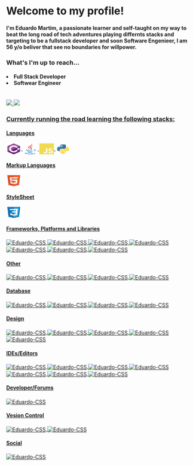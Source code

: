 <h1>Welcome to my profile!</h1>

<h4>I'm Eduardo Martim, a passionate learner and self-taught on my way to beat the long road of tech adventures playing differnts stacks and targeting to be a fullstack developer and soon Software Engenieer, I am 56 y/o beliver that see no boundaries for willpower.</h4>

<h3>What's I'm up to reach...</h3>

<h4><li>Full Stack Developer<li>Softwear Engineer</li></h4></br>
  
<div align="left">
  <a href="https://github.com/EduMartim">
  <img height="180" src="https://github-readme-stats.vercel.app/api?username=EduMartim&show_icons=true&theme=dracula&include_all_commits=true&count_private=true"/>
  <img height="180" src="https://github-readme-stats.vercel.app/api/top-langs/?username=EduMartim&layout=compact&langs_count=7&theme=dracula"/>
</div>

  <h3>Currently running the road learning the following stacks:</h3>
            <td>
                <h4>Languages</h4>
            </td>
            <td><img align="center" alt="Eduardo-Csharp" height="30" width="40"
                    src="https://raw.githubusercontent.com/devicons/devicon/master/icons/csharp/csharp-original.svg">
            </td>
            <td><img align="center" alt="Eduardo-Java" height="30" width="40"
                    src="https://raw.githubusercontent.com/devicons/devicon/master/icons/java/java-original.svg">
            </td>
            <td><img align="center" alt="Eduardo-Java Script" height="30" width="40"
                    src="https://raw.githubusercontent.com/devicons/devicon/master/icons/javascript/javascript-plain.svg">
            </td>
            <td><img align="center" alt="Eduardo-Python" height="30" width="40"
                    src="https://raw.githubusercontent.com/devicons/devicon/master/icons/python/python-original.svg">
            </td>
            <td>
                <h4>Markup Languages</h4>
            </td>
            <td><img align="center" alt="Eduardo-HTML" height="30" width="40"
                    src="https://raw.githubusercontent.com/devicons/devicon/master/icons/html5/html5-original.svg">
            </td>
            <td>
                <h4>StyleSheet</h4>
            </td>
            <td><img align="center" alt="Eduardo-CSS" height="30" width="40"
                    src="https://raw.githubusercontent.com/devicons/devicon/master/icons/css3/css3-original.svg">
            </td>
            <td>
                <h4>Frameworks, Platforms and Libraries</h4>
            </td>
            <td><img align="center" alt="Eduardo-CSS" height="30" width="40"
                    src="https://cdn.jsdelivr.net/gh/devicons/devicon/icons/dotnetcore/dotnetcore-plain.svg">
            <td><img align="center" alt="Eduardo-CSS" height="30" width="40"
                    src="https://cdn.jsdelivr.net/gh/devicons/devicon/icons/angularjs/angularjs-original.svg">
            <td><img align="center" alt="Eduardo-CSS" height="30" width="40"
                    src="https://cdn.jsdelivr.net/gh/devicons/devicon/icons/bootstrap/bootstrap-original.svg">
            <td><img align="center" alt="Eduardo-CSS" height="30" width="40"
                    src="https://cdn.jsdelivr.net/gh/devicons/devicon/icons/npm/npm-original-wordmark.svg">
            <td><img align="center" alt="Eduardo-CSS" height="30" width="40"
                    src="https://cdn.jsdelivr.net/gh/devicons/devicon/icons/nextjs/nextjs-original-wordmark.svg">
            <td><img align="center" alt="Eduardo-CSS" height="30" width="40"
                    src="https://cdn.jsdelivr.net/gh/devicons/devicon/icons/nodejs/nodejs-original-wordmark.svg">
            <td><img align="center" alt="Eduardo-CSS" height="30" width="40"
                    src="https://cdn.jsdelivr.net/gh/devicons/devicon/icons/react/react-original-wordmark.svg">
            </td>
            <td>
                <h4>Other</h4>
            </td>
            <td><img align="center" alt="Eduardo-CSS" height="30" width="40"
                    src="https://cdn.jsdelivr.net/gh/devicons/devicon/icons/docker/docker-original-wordmark.svg">
            <td><img align="center" alt="Eduardo-CSS" height="30" width="40"
                    src="https://cdn.jsdelivr.net/gh/devicons/devicon/icons/kubernetes/kubernetes-plain-wordmark.svg">
            <td><img align="center" alt="Eduardo-CSS" height="30" width="100"
                    src="https://img.shields.io/badge/Postman-FF6C37?style=for-the-badge&logo=postman&logoColor=white">
            <td><img align="center" alt="Eduardo-CSS" height="30" width="100"
                    src="https://img.shields.io/badge/-Swagger-%23Clojure?style=for-the-badge&logo=swagger&logoColor=white">
            </td>
            <td>
                <h4>Database</h4>
            </td>
            <td><img align="center" alt="Eduardo-CSS" height="30" width="100"
                    src="https://cdn.jsdelivr.net/gh/devicons/devicon/icons/microsoftsqlserver/microsoftsqlserver-plain.svg">
            <td><img align="center" alt="Eduardo-CSS" height="30" width="100"
                    src="https://cdn.jsdelivr.net/gh/devicons/devicon/icons/mongodb/mongodb-original-wordmark.svg">
            <td><img align="center" alt="Eduardo-CSS" height="30" width="100"
                    src="https://cdn.jsdelivr.net/gh/devicons/devicon/icons/mysql/mysql-original-wordmark.svg">
            <td><img align="center" alt="Eduardo-CSS" height="30" width="100"
                    src="https://cdn.jsdelivr.net/gh/devicons/devicon/icons/postgresql/postgresql-original-wordmark.svg">
            </td>
            <td>
                <h4>Design</h4>
            </td>
            <td><img align="center" alt="Eduardo-CSS" height="30" width="100"
                    src="https://cdn.jsdelivr.net/gh/devicons/devicon/icons/photoshop/photoshop-line.svg">
            <td><img align="center" alt="Eduardo-CSS" height="30" width="100"
                    src="https://cdn.jsdelivr.net/gh/devicons/devicon/icons/illustrator/illustrator-line.svg">
            <td><img align="center" alt="Eduardo-CSS" height="30" width="100"
                    src="https://cdn.jsdelivr.net/gh/devicons/devicon/icons/canva/canva-original.svg">
            <td><img align="center" alt="Eduardo-CSS" height="30" width="100"
                    src="https://cdn.jsdelivr.net/gh/devicons/devicon/icons/figma/figma-original.svg">
            <td><img align="center" alt="Eduardo-CSS" height="30" width="100"
                    src="https://cdn.jsdelivr.net/gh/devicons/devicon/icons/gimp/gimp-original.svg">
            </td>
            <td>
                <h4>IDEs/Editors</h4>
            </td>
            <td><img align="center" alt="Eduardo-CSS" height="30" width="100"
                    src="https://img.shields.io/badge/Eclipse-FE7A16.svg?style=for-the-badge&logo=Eclipse&logoColor=white">
            <td><img align="center" alt="Eduardo-CSS" height="30" width="100"
                    src="https://cdn.jsdelivr.net/gh/devicons/devicon/icons/intellij/intellij-original-wordmark.svg">
            <td><img align="center" alt="Eduardo-CSS" height="30" width="100"
                    src="https://img.shields.io/badge/NetBeansIDE-1B6AC6.svg?style=for-the-badge&logo=apache-netbeans-ide&logoColor=white">
            <td><img align="center" alt="Eduardo-CSS" height="30" width="100"
                    src="https://cdn.jsdelivr.net/gh/devicons/devicon/icons/pycharm/pycharm-original.svg"></td>
            <td><img align="center" alt="Eduardo-CSS" height="30" width="100"
                    src="https://img.shields.io/badge/sublime_text-%23575757.svg?style=for-the-badge&logo=sublime-text&logoColor=important">
            <td><img align="center" alt="Eduardo-CSS" height="30" width="100"
                    src="https://cdn.jsdelivr.net/gh/devicons/devicon/icons/visualstudio/visualstudio-plain.svg"></td>
            <td><img align="center" alt="Eduardo-CSS" height="30" width="100"
                    src="https://img.shields.io/badge/Visual%20Studio%20Code-0078d7.svg?style=for-the-badge&logo=visual-studio-code&logoColor=white">
            </td>
            <td>
                <h4>Developer/Forums</h4>
            </td>
            <td><img align="center" alt="Eduardo-CSS" height="30" width="100"
                    src="https://img.shields.io/badge/-Stackoverflow-FE7A16?style=for-the-badge&logo=stack-overflow&logoColor=white">
            </td>
            <td>
                <h4>Vesion Control</h4>
            </td>
            <td><img align="center" alt="Eduardo-CSS" height="30" width="100"
                    src="https://cdn.jsdelivr.net/gh/devicons/devicon/icons/github/github-original.svg">
            <td><img align="center" alt="Eduardo-CSS" height="30" width="100"
                    src="https://cdn.jsdelivr.net/gh/devicons/devicon/icons/git/git-original.svg">
            </td>
            <td>
                <h4>Social</h4>
            </td>
            <td><img align="center" alt="Eduardo-CSS" height="30" width="100"
                     src="">
            </td>
